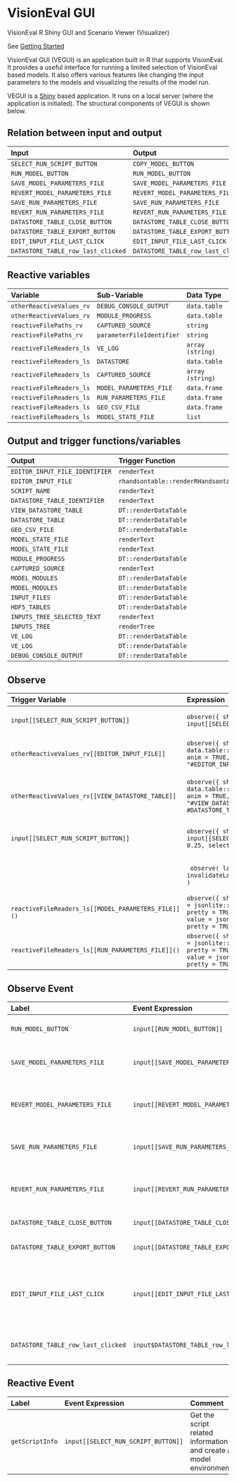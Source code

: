 # VisionEval GUI
VisionEval R Shiny GUI and Scenario Viewer (Visualizer)

See [Getting Started](https://github.com/gregorbj/VisionEval/wiki/Getting-Started)

VisionEval GUI (VEGUI) is an application built in R that supports VisionEval. It provides a useful interface for running a limited selection of VisionEval based models. It also offers various features like changing the input parameters to the models and visualizing the results of the model run.

VEGUI is a [Shiny](https://www.rstudio.com/products/shiny/) based application. It runs on a local server (where the application is initiated). The structural components of VEGUI is shown below.

<!-- ![input](../www/vegui_inputs.png "input") -->

<!-- ![output](../www/vegui_outputs.png "output") -->

## Relation between input and output

| Input | Output |
| :---- | :---- |
|`SELECT_RUN_SCRIPT_BUTTON`	| `COPY_MODEL_BUTTON` |
|`RUN_MODEL_BUTTON`	| `RUN_MODEL_BUTTON` |
|`SAVE_MODEL_PARAMETERS_FILE`	| `SAVE_MODEL_PARAMETERS_FILE` |
|`REVERT_MODEL_PARAMETERS_FILE`	| `REVERT_MODEL_PARAMETERS_FILE` |
|`SAVE_RUN_PARAMETERS_FILE`	| `SAVE_RUN_PARAMETERS_FILE` |
|`REVERT_RUN_PARAMETERS_FILE`	| `REVERT_RUN_PARAMETERS_FILE` |
|`DATASTORE_TABLE_CLOSE_BUTTON`	| `DATASTORE_TABLE_CLOSE_BUTTON` |
|`DATASTORE_TABLE_EXPORT_BUTTON`	| `DATASTORE_TABLE_EXPORT_BUTTON` |
|`EDIT_INPUT_FILE_LAST_CLICK`	| `EDIT_INPUT_FILE_LAST_CLICK` |
|`DATASTORE_TABLE_row_last_clicked`	| `DATASTORE_TABLE_row_last_clicked` |

## Reactive variables

| Variable | Sub-Variable | Data Type |
| :------- | :----------- | :-------- |
| `otherReactiveValues_rv`	| `DEBUG_CONSOLE_OUTPUT`	| `data.table` |
| `otherReactiveValues_rv`	| `MODULE_PROGRESS`	| `data.table` |
| `reactiveFilePaths_rv`	| `CAPTURED_SOURCE`	| `string` |
| `reactiveFilePaths_rv`	| `parameterFileIdentifier`	| `string` |
| `reactiveFileReaders_ls`	| `VE_LOG`	| `array (string)` |
| `reactiveFileReaders_ls`	| `DATASTORE`	| `data.table` |
| `reactiveFileReaders_ls`	| `CAPTURED_SOURCE`	| `array (string)` |
| `reactiveFileReaders_ls`	| `MODEL_PARAMETERS_FILE`	| `data.frame` |
| `reactiveFileReaders_ls`	| `RUN_PARAMETERS_FILE`	| `data.frame` |
| `reactiveFileReaders_ls`	| `GEO_CSV_FILE`	| `data.frame` |
| `reactiveFileReaders_ls`	| `MODEL_STATE_FILE`	| `list` |


## Output and trigger functions/variables

| Output | Trigger Function | Trigger Variable |
| :----- | :--------------- | :--------------- |
|`EDITOR_INPUT_FILE_IDENTIFIER`	| `renderText`	| `otherReactiveValues_rv[[EDITOR_INPUT_FILE_IDENTIFIER]]` |
|`EDITOR_INPUT_FILE`	| `rhandsontable::renderRHandsontable`	| `otherReactiveValues_rv[[EDITOR_INPUT_FILE]]` |
|`SCRIPT_NAME`	| `renderText`	| `getScriptInfo()$datapath` |
|`DATASTORE_TABLE_IDENTIFIER`	| `renderText`	| `otherReactiveValues_rv[[DATASTORE_TABLE_IDENTIFIER]]` |
|`VIEW_DATASTORE_TABLE`	| `DT::renderDataTable`	| `otherReactiveValues_rv[[VIEW_DATASTORE_TABLE]]` |
|`DATASTORE_TABLE`	| `DT::renderDataTable`	| `reactiveFileReaders_ls[[DATASTORE]]()` |
|`GEO_CSV_FILE`	| `DT::renderDataTable`	| `reactiveFileReaders_ls[[GEO_CSV_FILE]]()` |
|`MODEL_STATE_FILE`	| `renderText`	| `getScriptInfo()` |
|`MODEL_STATE_FILE`	| `renderText`	| `reactiveFileReaders_ls[[MODEL_STATE_FILE]]()` |
|`MODULE_PROGRESS`	| `DT::renderDataTable`	| `getModuleProgress()` |
|`CAPTURED_SOURCE`	| `renderText`	| `reactiveFileReaders_ls[[CAPTURED_SOURCE]]()` |
|`MODEL_MODULES`	| `DT::renderDataTable`	| `getScriptInfo()` |
|`MODEL_MODULES`	| `DT::renderDataTable`	| `getModelModules()` |
|`INPUT_FILES`	| `DT::renderDataTable`	| `getOutputINPUT_FILES()` |
|`HDF5_TABLES`	| `DT::renderDataTable`	| `getOutputHDF5_TABLES()` |
|`INPUTS_TREE_SELECTED_TEXT`	| `renderText`	| `getOutputINPUTS_TREE_SELECTED_TEXT()` |
|`INPUTS_TREE`	| `renderTree`	| `getInputsTree()` |
|`VE_LOG`	| `DT::renderDataTable`	| `getScriptInfo()` |
|`VE_LOG`	| `DT::renderDataTable`	| `reactiveFileReaders_ls[[VE_LOG]]()` |
|`DEBUG_CONSOLE_OUTPUT`	| `DT::renderDataTable`	| `otherReactiveValues_rv[[DEBUG_CONSOLE_OUTPUT]]` |

## Observe

| Trigger Variable | Expression | Comment |
| :--------------- | :--------- | :------ |
| `input[[SELECT_RUN_SCRIPT_BUTTON]]`	| `observe({ shinyjs::toggleState(id = COPY_MODEL_BUTTON, condition = input[[SELECT_RUN_SCRIPT_BUTTON]], selector = NULL) })` | Activates copy button whenever input has a value |
| `otherReactiveValues_rv[[EDITOR_INPUT_FILE]]`	| `observe({ shinyjs::toggle( id = NULL, condition = data.table::is.data.table(otherReactiveValues_rv[[EDITOR_INPUT_FILE]]), anim = TRUE, animType = "Slide", time = 0.25, selector = "#EDITOR_INPUT_FILE, #EDITOR_INPUT_FILE_IDENTIFIER" ) })` | Activates editor button whenever the trigger variable has a value |
| `otherReactiveValues_rv[[VIEW_DATASTORE_TABLE]]`	| `observe({ shinyjs::toggle( id = NULL, condition = data.table::is.data.table(otherReactiveValues_rv[[VIEW_DATASTORE_TABLE]]), anim = TRUE, animType = "Slide", time = 0.25, selector = "#VIEW_DATASTORE_TABLE, #DATASTORE_TABLE_EXPORT_BUTTON, #DATASTORE_TABLE_IDENTIFIER, #DATASTORE_TABLE_CLOSE_BUTTON" ) })` | Activates datastore related buttons/tables whenever trigger variable has a value |
| `input[[SELECT_RUN_SCRIPT_BUTTON]]`	| `observe({ shinyjs::toggle( id = NULL, condition = input[[SELECT_RUN_SCRIPT_BUTTON]], anim = TRUE, animType = "Slide", time = 0.25, selector = "#navlist li a[data-value^=TAB_]" ) })` | Activates TAB related buttons whenever trigger variable has a value |
|  	|` observe( label = "processRunningTasks", x = { invalidateLater(DEFAULT_POLL_INTERVAL) processRunningTasks(debug = TRUE) } )` | Invalidates after the default poll interval and call `processRunningTasks` |
| `reactiveFileReaders_ls[[MODEL_PARAMETERS_FILE]]()`	| `observe({ shinyAce::updateAceEditor( session, MODEL_PARAMETERS_FILE, value = jsonlite::toJSON(reactiveFileReaders_ls[[MODEL_PARAMETERS_FILE]](), pretty = TRUE) ) shinyAce::updateAceEditor( session, RUN_PARAMETERS_FILE, value = jsonlite::toJSON(reactiveFileReaders_ls[[RUN_PARAMETERS_FILE]](), pretty = TRUE) ) })` | Updates the run and model parameters when triggered |
| `reactiveFileReaders_ls[[RUN_PARAMETERS_FILE]]()`	| `observe({ shinyAce::updateAceEditor( session, MODEL_PARAMETERS_FILE, value = jsonlite::toJSON(reactiveFileReaders_ls[[MODEL_PARAMETERS_FILE]](), pretty = TRUE) ) shinyAce::updateAceEditor( session, RUN_PARAMETERS_FILE, value = jsonlite::toJSON(reactiveFileReaders_ls[[RUN_PARAMETERS_FILE]](), pretty = TRUE) ) })` | Updates the run and model parameters when triggered |


## Observe Event

| Label | Event Expression | Comment |
| :---- | :--------------- | :------ |
| `RUN_MODEL_BUTTON`	| `input[[RUN_MODEL_BUTTON]]` | Runs the selected model |
| `SAVE_MODEL_PARAMETERS_FILE`	| `input[[SAVE_MODEL_PARAMETERS_FILE]]` | Saves the model parameters to a file |
| `REVERT_MODEL_PARAMETERS_FILE`	| `input[[REVERT_MODEL_PARAMETERS_FILE]]` | Reverts the changes made to the model parameters |
| `SAVE_RUN_PARAMETERS_FILE`	| `input[[SAVE_RUN_PARAMETERS_FILE]]` | Save the run parameters to a file |
| `REVERT_RUN_PARAMETERS_FILE`	| `input[[REVERT_RUN_PARAMETERS_FILE]]` | Reverts the changes made to the model parameters |
| `DATASTORE_TABLE_CLOSE_BUTTON`	| `input[[DATASTORE_TABLE_CLOSE_BUTTON]]` | Hides a data table |
| `DATASTORE_TABLE_EXPORT_BUTTON`	| `input[[DATASTORE_TABLE_EXPORT_BUTTON]]` | Export a data table to a file |
| `EDIT_INPUT_FILE_LAST_CLICK`	| `input[[EDIT_INPUT_FILE_LAST_CLICK]]` | Allows editing and saving of input files when clicked on it |
| `DATASTORE_TABLE_row_last_clicked`	| `input$DATASTORE_TABLE_row_last_clicked` | Reads hdf5 table into variables |

## Reactive Event

| Label | Event Expression | Comment |
| :---- | :--------------- | :------ |
| `getScriptInfo`	| `input[[SELECT_RUN_SCRIPT_BUTTON]]` | Get the script related information and create a model environment |
